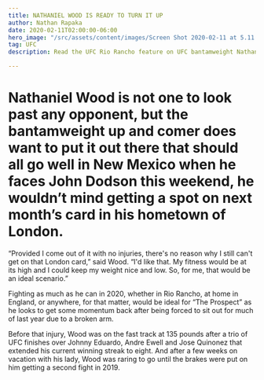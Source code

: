 ```yaml
---
title: NATHANIEL WOOD IS READY TO TURN IT UP
author: Nathan Rapaka
date: 2020-02-11T02:00:00-06:00
hero_image: "/src/assets/content/images/Screen Shot 2020-02-11 at 5.11.11 PM.png"
tag: UFC
description: Read the UFC Rio Rancho feature on UFC bantamweight Nathaniel Wood

---
```

# Nathaniel Wood is not one to look past any opponent, but the bantamweight up and comer does want to put it out there that should all go well in New Mexico when he faces John Dodson this weekend, he wouldn’t mind getting a spot on next month’s card in his hometown of London.

“Provided I come out of it with no injuries, there's no reason why I still can't get on that London card,” said Wood. “I'd like that. My fitness would be at its high and I could keep my weight nice and low. So, for me, that would be an ideal scenario.”

Fighting as much as he can in 2020, whether in Rio Rancho, at home in England, or anywhere, for that matter, would be ideal for “The Prospect” as he looks to get some momentum back after being forced to sit out for much of last year due to a broken arm.

Before that injury, Wood was on the fast track at 135 pounds after a trio of UFC finishes over Johnny Eduardo, Andre Ewell and Jose Quinonez that extended his current winning streak to eight. And after a few weeks on vacation with his lady, Wood was raring to go until the brakes were put on him getting a second fight in 2019.